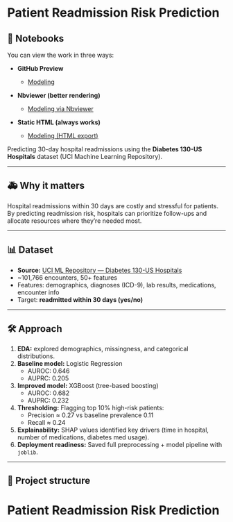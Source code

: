 # Patient Readmission Risk Prediction

## 📓 Notebooks

You can view the work in three ways:

- **GitHub Preview**
  - [Modeling](notebooks/02_modeling.ipynb)

- **Nbviewer (better rendering)**
  - [Modeling via Nbviewer](https://nbviewer.org/url/raw.githubusercontent.com/tiefads/patient-readmission-risk/main/notebooks/02_modeling.ipynb)

- **Static HTML (always works)**
  - [Modeling (HTML export)](reports/02_modeling.html)


Predicting 30-day hospital readmissions using the **Diabetes 130-US Hospitals** dataset (UCI Machine Learning Repository).

---

## 🚑 Why it matters
Hospital readmissions within 30 days are costly and stressful for patients.  
By predicting readmission risk, hospitals can prioritize follow-ups and allocate resources where they’re needed most.

---

## 📊 Dataset
- **Source:** [UCI ML Repository — Diabetes 130-US Hospitals](https://archive.ics.uci.edu/ml/datasets/diabetes+130-us+hospitals+for+years+1999-2008)  
- ~101,766 encounters, 50+ features  
- Features: demographics, diagnoses (ICD-9), lab results, medications, encounter info  
- Target: **readmitted within 30 days (yes/no)**

---

## 🛠️ Approach
1. **EDA:** explored demographics, missingness, and categorical distributions.  
2. **Baseline model:** Logistic Regression  
   - AUROC: 0.646  
   - AUPRC: 0.205  
3. **Improved model:** XGBoost (tree-based boosting)  
   - AUROC: 0.682  
   - AUPRC: 0.232  
4. **Thresholding:** Flagging top 10% high-risk patients:  
   - Precision ≈ 0.27 vs baseline prevalence 0.11  
   - Recall ≈ 0.24  
5. **Explainability:** SHAP values identified key drivers (time in hospital, number of medications, diabetes med usage).  
6. **Deployment readiness:** Saved full preprocessing + model pipeline with `joblib`.

---

## 📂 Project structure
# Patient Readmission Risk Prediction
